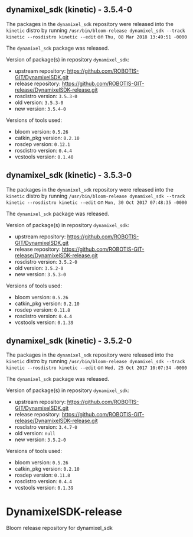 ## dynamixel_sdk (kinetic) - 3.5.4-0

The packages in the `dynamixel_sdk` repository were released into the `kinetic` distro by running `/usr/bin/bloom-release dynamixel_sdk --track kinetic --rosdistro kinetic --edit` on `Thu, 08 Mar 2018 13:49:51 -0000`

The `dynamixel_sdk` package was released.

Version of package(s) in repository `dynamixel_sdk`:

- upstream repository: https://github.com/ROBOTIS-GIT/DynamixelSDK.git
- release repository: https://github.com/ROBOTIS-GIT-release/DynamixelSDK-release.git
- rosdistro version: `3.5.3-0`
- old version: `3.5.3-0`
- new version: `3.5.4-0`

Versions of tools used:

- bloom version: `0.5.26`
- catkin_pkg version: `0.2.10`
- rosdep version: `0.12.1`
- rosdistro version: `0.4.4`
- vcstools version: `0.1.40`


## dynamixel_sdk (kinetic) - 3.5.3-0

The packages in the `dynamixel_sdk` repository were released into the `kinetic` distro by running `/usr/bin/bloom-release dynamixel_sdk --track kinetic --rosdistro kinetic --edit` on `Mon, 30 Oct 2017 07:48:35 -0000`

The `dynamixel_sdk` package was released.

Version of package(s) in repository `dynamixel_sdk`:

- upstream repository: https://github.com/ROBOTIS-GIT/DynamixelSDK.git
- release repository: https://github.com/ROBOTIS-GIT-release/DynamixelSDK-release.git
- rosdistro version: `3.5.2-0`
- old version: `3.5.2-0`
- new version: `3.5.3-0`

Versions of tools used:

- bloom version: `0.5.26`
- catkin_pkg version: `0.2.10`
- rosdep version: `0.11.8`
- rosdistro version: `0.4.4`
- vcstools version: `0.1.39`


## dynamixel_sdk (kinetic) - 3.5.2-0

The packages in the `dynamixel_sdk` repository were released into the `kinetic` distro by running `/usr/bin/bloom-release dynamixel_sdk --track kinetic --rosdistro kinetic --edit` on `Wed, 25 Oct 2017 10:07:34 -0000`

The `dynamixel_sdk` package was released.

Version of package(s) in repository `dynamixel_sdk`:

- upstream repository: https://github.com/ROBOTIS-GIT/DynamixelSDK.git
- release repository: https://github.com/ROBOTIS-GIT-release/DynamixelSDK-release.git
- rosdistro version: `3.4.7-0`
- old version: `null`
- new version: `3.5.2-0`

Versions of tools used:

- bloom version: `0.5.26`
- catkin_pkg version: `0.2.10`
- rosdep version: `0.11.8`
- rosdistro version: `0.4.4`
- vcstools version: `0.1.39`


# DynamixelSDK-release
Bloom release repository for dynamixel_sdk

